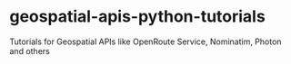 # geospatial-apis-python-tutorials
Tutorials for Geospatial APIs like OpenRoute Service, Nominatim, Photon and others
